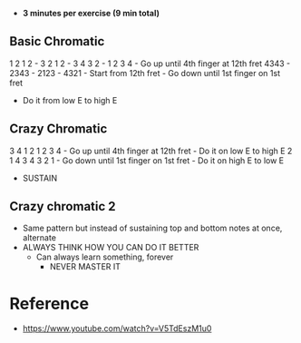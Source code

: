 - **3 minutes per exercise (9 min total)**
## Basic Chromatic
1 2 1 2 -  3 2 1 2 - 3 4 3 2 - 1 2 3 4
	- Go up until 4th finger at 12th fret
4343 - 2343 - 2123 - 4321
	- Start from 12th fret 
	- Go down until 1st finger on 1st fret
- Do it from low E to high E 
## Crazy Chromatic
3 4 1 2
1 2 3 4
	- Go up until 4th finger at 12th fret
	- Do it on low E to high E 
2 1 4 3
4 3 2 1
	- Go down until 1st finger on 1st fret
	- Do it on high E to low E
- SUSTAIN
## Crazy chromatic 2
- Same pattern but instead of sustaining top and bottom notes at once, alternate
- ALWAYS THINK HOW YOU CAN DO IT BETTER
	- Can always learn something, forever
		- NEVER MASTER IT

# Reference
- https://www.youtube.com/watch?v=V5TdEszM1u0